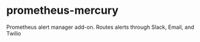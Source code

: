 # prometheus-mercury
Prometheus alert manager add-on. Routes alerts through Slack, Email, and Twilio
